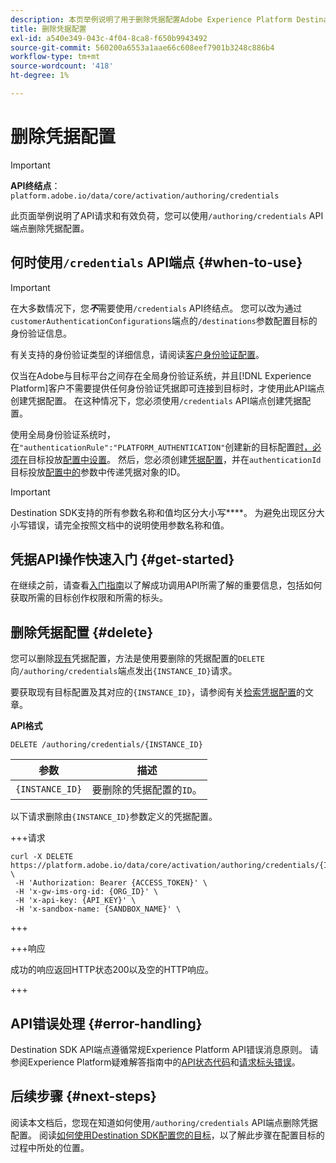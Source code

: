 ```yaml
---
description: 本页举例说明了用于删除凭据配置Adobe Experience Platform Destination SDK的API调用。
title: 删除凭据配置
exl-id: a540e349-043c-4f04-8ca8-f650b9943492
source-git-commit: 560200a6553a1aae66c608eef7901b3248c886b4
workflow-type: tm+mt
source-wordcount: '418'
ht-degree: 1%

---
```


# 删除凭据配置

>[!IMPORTANT]
>
>**API终结点**： `platform.adobe.io/data/core/activation/authoring/credentials`

此页面举例说明了API请求和有效负荷，您可以使用`/authoring/credentials` API端点删除凭据配置。

## 何时使用`/credentials` API端点 {#when-to-use}

>[!IMPORTANT]
>
>在大多数情况下，您&#x200B;***不***&#x200B;需要使用`/credentials` API终结点。 您可以改为通过`customerAuthenticationConfigurations`端点的`/destinations`参数配置目标的身份验证信息。
> 
>有关支持的身份验证类型的详细信息，请阅读[客户身份验证配置](../functionality/destination-configuration/customer-authentication.md)。

仅当在Adobe与目标平台之间存在全局身份验证系统，并且[!DNL Experience Platform]客户不需要提供任何身份验证凭据即可连接到目标时，才使用此API端点创建凭据配置。 在这种情况下，您必须使用`/credentials` API端点创建凭据配置。

使用全局身份验证系统时，在`"authenticationRule":"PLATFORM_AUTHENTICATION"`创建新的目标配置[时，必须在](../functionality/destination-configuration/destination-delivery.md)目标投放[配置中设置](../authoring-api/destination-configuration/create-destination-configuration.md)。 然后，您必须创建[凭据配置](../credentials-api/create-credential-configuration.md)，并在`authenticationId`目标投放[配置中的](/help/destinations/destination-sdk/functionality/destination-configuration/destination-delivery.md#platform-authentication)参数中传递凭据对象的ID。

>[!IMPORTANT]
>
>Destination SDK支持的所有参数名称和值均区分大小写&#x200B;****。 为避免出现区分大小写错误，请完全按照文档中的说明使用参数名称和值。

## 凭据API操作快速入门 {#get-started}

在继续之前，请查看[入门指南](../getting-started.md)以了解成功调用API所需了解的重要信息，包括如何获取所需的目标创作权限和所需的标头。

## 删除凭据配置 {#delete}

您可以删除[现有](create-credential-configuration.md)凭据配置，方法是使用要删除的凭据配置的`DELETE`向`/authoring/credentials`端点发出`{INSTANCE_ID}`请求。

要获取现有目标配置及其对应的`{INSTANCE_ID}`，请参阅有关[检索凭据配置](retrieve-credential-configuration.md)的文章。

**API格式**

```http
DELETE /authoring/credentials/{INSTANCE_ID}
```

| 参数 | 描述 |
| --------- | ----------- |
| `{INSTANCE_ID}` | 要删除的凭据配置的`ID`。 |

以下请求删除由`{INSTANCE_ID}`参数定义的凭据配置。

+++请求

```shell
curl -X DELETE https://platform.adobe.io/data/core/activation/authoring/credentials/{INSTANCE_ID} \
 -H 'Authorization: Bearer {ACCESS_TOKEN}' \
 -H 'x-gw-ims-org-id: {ORG_ID}' \
 -H 'x-api-key: {API_KEY}' \
 -H 'x-sandbox-name: {SANDBOX_NAME}' \
```

+++

+++响应

成功的响应返回HTTP状态200以及空的HTTP响应。

+++

## API错误处理 {#error-handling}

Destination SDK API端点遵循常规Experience Platform API错误消息原则。 请参阅Experience Platform疑难解答指南中的[API状态代码](../../../landing/troubleshooting.md#api-status-codes)和[请求标头错误](../../../landing/troubleshooting.md#request-header-errors)。

## 后续步骤 {#next-steps}

阅读本文档后，您现在知道如何使用`/authoring/credentials` API端点删除凭据配置。 阅读[如何使用Destination SDK配置您的目标](../guides/configure-destination-instructions.md)，以了解此步骤在配置目标的过程中所处的位置。
